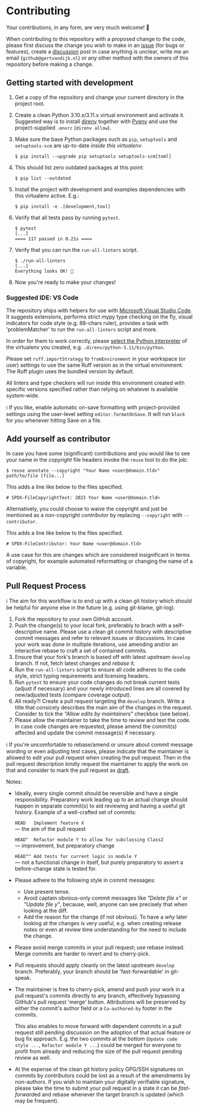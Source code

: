 <!--
SPDX-FileCopyrightText: 2023 Gert van Dijk <github@gertvandijk.nl>

SPDX-License-Identifier: CC0-1.0
-->

# Contributing

Your contributions, in any form, are very much welcome! 🙏

When contributing to this repository with a proposed change to the code, please first
discuss the change you wish to make in an [issue][github-new-issue] (for bugs or
features), create a [discussion][github-new-discussion] post in case anything is
unclear, write me an email (`github@gertvandijk.nl`) or any other method with
the owners of this repository before making a change.

## Getting started with development

1. Get a copy of the repository and change your current directory in the project root.

1. Create a clean Python 3.10.x/3.11.x virtual environment and activate it.
   Suggested way is to install [direnv][direnv-home] together with [Pyenv][pyenv-github]
   and use the project-supplied `.envrc` (`direnv allow`).

1. Make sure the base Python packages such as `pip`, `setuptools` and `setuptools-scm`
   are up-to-date *inside this virtualenv*.

   ```
   $ pip install --upgrade pip setuptools setuptools-scm[toml]
   ```

1. This should list zero outdated packages at this point:

   ```
   $ pip list --outdated
   ```

1. Install the project with development and examples dependencies with this virtualenv
   active.
   E.g.:

    ```
    $ pip install -e .[development,tool]
    ```

1. Verify that all tests pass by running `pytest`.

    ```
    $ pytest
    [...]
    ==== 117 passed in 0.21s ====
    ```

1. Verify that you can run the `run-all-linters` script.

    ```
    $ ./run-all-linters
    [...]
    Everything looks OK! 🎉
    ```

1. Now you're ready to make your changes!

### Suggested IDE: VS Code

The repository ships with helpers for use with
[Microsoft Visual Studio Code][ms-vscode-home].
It suggests extensions, performs strict mypy type checking on the fly, visual indicators
for code style (e.g. 88-chars ruler), provides a task with 'problemMatcher' to run the
`run-all-linters` script and more.

In order for them to work correctly, please
[select the Python interpreter][ms-vscode-select-python] of the virtualenv you created,
e.g. `.direnv/python-3.11/bin/python`.

Please set `ruff.importStrategy` to `fromEnvironment` in your workspace (or user)
settings to use the same Ruff version as in the virtual environment.
The Ruff plugin uses the bundled version by default.

All linters and type checkers will run inside this environment created with
specific versions specified rather than relying on whatever is available system-wide.

ℹ️ If you like, enable automatic on-save formatting with project-provided settings using
the user-level setting `editor.formatOnSave`.
It will run `black` for you whenever hitting Save on a file.

## Add yourself as contributor

In case you have some (significant) contributions and you would like to see your name in
the *copyright* file headers invoke the `reuse` tool to do the job:

```
$ reuse annotate --copyright "Your Name <user@domain.tld>" path/to/file [file...]
```

This adds a line like below to the files specified.

```
# SPDX-FileCopyrightText: 2023 Your Name <user@domain.tld>
```

Alternatively, you could choose to waive the copyright and just be mentioned as a
non-copyright *contributor* by replacing `--copyright` with `--contributor`.

This adds a line like below to the files specified.

```
# SPDX-FileContributor: Your Name <user@domain.tld>
```

A use case for this are changes which are considered insignificant in terms of
copyright, for example automated reformatting or changing the name of a variable.

## Pull Request Process

ℹ️ The aim for this workflow is to end up with a clean git history which should be
helpful for anyone else in the future (e.g. using git-blame, git-log).

1. Fork the repository to your own GitHub account.
1. Push the change(s) to your local fork, preferably to brach with a self-descriptive
   name.
   Please use a clean git commit history with descriptive commit messages and refer to
   relevant issues or discussions.
   In case your work was done in multiple iterations, use amending and/or an interactive
   rebase to craft a set of contained commits.
1. Ensure that your fork's branch is based off with latest upstream `develop` branch.
   If not, fetch latest changes and *rebase* it.
1. Run the `run-all-linters` script to ensure all code adheres to the code style, strict
   typing requirements and licensing headers.
1. Run `pytest` to ensure your code changes do not break current tests (adjust if
   necessary) and your newly introduced lines are all covered by new/adjusted tests
   (compare coverage output).
1. All ready?!
   Create a pull request targeting the `develop` branch.
   Write a title that consicely describes the main aim of the changes in the request.
   Consider to tick the *"Allow edits by maintainers"* checkbox (see below).
1. Please allow the maintainer to take the time to review and test the code.
   In case code changes are requested, please amend the commit(s) affected and update
   the commit message(s) if necessary.

ℹ️ If you're uncomfortable to rebase/amend or unsure about commit message wording or even
adjusting test cases, please indicate that the maintainer is allowed to edit your pull
request when creating the pull request.
Then in the pull request description kindly request the maintainer to apply the work on
that and consider to mark the pull request as [draft][github-draft-pr-howto].

Notes:

- Ideally, every single commit should be reversible and have a single responsibility.
  Preparatory work leading up to an actual change should happen in separate commit(s) to
  aid reviewing and having a useful git history.
  Example of a well-crafted set of commits:

  `HEAD   Implement feature X`<br/>
  — the aim of the pull request

  `HEAD^  Refactor module Y to allow for subclassing ClassZ`<br/>
  — improvement, but preparatory change

  `HEAD^^ Add tests for current logic in module Y`<br/>
  — not a functional change in itself, but purely preparatory to assert a before-change
  state is tested for.

- Please adhere to the following style in commit messages:

  - Use present tense.
  - Avoid captain obvious-only commit messages like *"Delete file x"* or
    *"Update file y"*, because, well, anyone can see precisely that when looking at the
    diff.
  - Add the reason for the change (if not obvious).
    To have a *why* later looking at the changes is very useful, e.g. when creating
    release notes or even at review time understanding for the need to include the
    change.

- Please avoid merge commits in your pull request; use rebase instead.
  Merge commits are harder to revert and to cherry-pick.
- Pull requests should apply cleanly on the latest upstream `develop` branch.
  Preferably, your branch should be 'fast-forwardable' in git-speak.
- The maintainer is free to cherry-pick, amend and push your work in a pull request's
  commits directly to any branch, effectively bypassing GitHub's pull request 'merge'
  button.
  Attributions will be preserved by either the commit's author field or a
  `Co-authored-by` footer in the commits.

  This also enables to move forward with dependent commits in a pull request still
  pending discussion on the adoption of that actual feature or bug fix approach.
  E.g. the two commits at the bottom (`Update code style ...`, `Refactor module Y ...`)
  could be merged for everyone to profit from already and reducing the size of the pull
  request pending review as well.

- At the expense of the clean git history policy GPG/SSH signatures on commits by
  contributors could be lost as a result of the amendments by non-authors.
  If you wish to maintain your digitally verifiable signature, please take the time to
  submit your pull request in a state it can be *fast-forward*ed and rebase whenever
  the target branch is updated (which may be frequent).

[github-new-issue]: https://github.com/gertvdijk/PyKMP/issues/new/choose
[github-new-discussion]: https://github.com/gertvdijk/PyKMP/discussions/new
[direnv-home]: https://direnv.net/
[pyenv-github]: https://github.com/pyenv/pyenv
[ms-vscode-home]: https://code.visualstudio.com/
[ms-vscode-select-python]: https://code.visualstudio.com/docs/python/environments#_work-with-python-interpreters
[github-draft-pr-howto]: https://docs.github.com/en/pull-requests/collaborating-with-pull-requests/proposing-changes-to-your-work-with-pull-requests/about-pull-requests#draft-pull-requests
